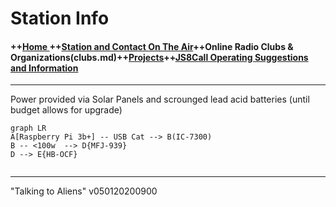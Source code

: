 

# Station Info

#### ++[Home ](index.md) ++[Station and Contact On The Air](ontheair.md)++Online Radio Clubs & Organizations(clubs.md)++[Projects](projects.md)++[JS8Call Operating Suggestions and Information](js8opsuggestions.md)
---
Power provided via Solar Panels and scrounged lead acid batteries 
(until budget allows for upgrade)
```mermaid
graph LR
A[Raspberry Pi 3b+] -- USB Cat --> B(IC-7300)
B -- <100w  --> D{MFJ-939}
D --> E{HB-OCF}


```
---
  "Talking to Aliens" v050120200900
<!--stackedit_data:
eyJoaXN0b3J5IjpbMTEyNzIzOTA5MF19
-->
